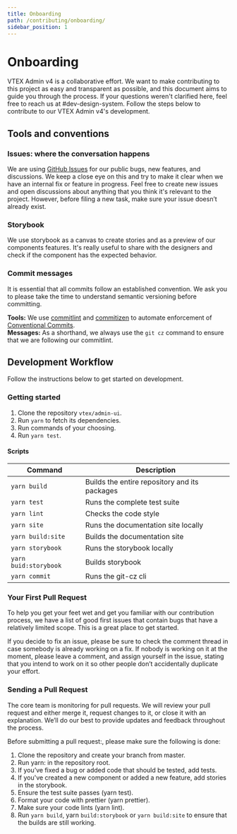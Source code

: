 ```yaml
---
title: Onboarding
path: /contributing/onboarding/
sidebar_position: 1
---
```


# Onboarding

VTEX Admin v4 is a collaborative effort. We want to make contributing to this project as easy and transparent as possible, and this document aims to guide you through the process. If your questions weren't clarified here, feel free to reach us at #dev-design-system. Follow the steps below to contribute to our VTEX Admin v4's development.

## Tools and conventions

### Issues: where the conversation happens

We are using [GitHub Issues](https://github.com/vtex/admin-ui/issues) for our public bugs, new features, and discussions. We keep a close eye on this and try to make it clear when we have an internal fix or feature in progress. Feel free to create new issues and open discussions about anything that you think it's relevant to the project. However, before filing a new task, make sure your issue doesn’t already exist.

### Storybook

We use storybook as a canvas to create stories and as a preview of our components features. It's really useful to share with the designers and check if the component has the expected behavior.

### Commit messages

It is essential that all commits follow an established convention. We ask you to please take the time to understand semantic versioning before committing.

**Tools:** We use [commitlint](https://commitlint.js.org/#/) and [commitizen](http://commitizen.github.io/cz-cli/) to automate enforcement of [Conventional Commits](https://www.conventionalcommits.org/).  
**Messages:** As a shorthand, we always use the `git cz` command to ensure that we are following our commitlint.

## Development Workflow

Follow the instructions below to get started on development.

### Getting started

1.  Clone the repository `vtex/admin-ui`.
2.  Run `yarn` to fetch its dependencies.
3.  Run commands of your choosing.
4.  Run `yarn test`.

#### Scripts

| Command               | Description                                   |
| --------------------- | --------------------------------------------- |
| `yarn build`          | Builds the entire repository and its packages |
| `yarn test`           | Runs the complete test suite                  |
| `yarn lint`           | Checks the code style                         |
| `yarn site`           | Runs the documentation site locally           |
| `yarn build:site`     | Builds the documentation site                 |
| `yarn storybook`      | Runs the storybook locally                    |
| `yarn buid:storybook` | Builds storybook                              |
| `yarn commit`         | Runs the git-cz cli                           |

### Your First Pull Request

To help you get your feet wet and get you familiar with our contribution process, we have a list of good first issues that contain bugs that have a relatively limited scope. This is a great place to get started.

If you decide to fix an issue, please be sure to check the comment thread in case somebody is already working on a fix. If nobody is working on it at the moment, please leave a comment, and assign yourself in the issue, stating that you intend to work on it so other people don’t accidentally duplicate your effort.

### Sending a Pull Request

The core team is monitoring for pull requests. We will review your pull request and either merge it, request changes to it, or close it with an explanation. We’ll do our best to provide updates and feedback throughout the process.

Before submitting a pull request:, please make sure the following is done:

1.  Clone the repository and create your branch from master.
2.  Run yarn: in the repository root.
3.  If you’ve fixed a bug or added code that should be tested, add tests.
4.  If you've created a new component or added a new feature, add stories in the storybook.
5.  Ensure the test suite passes (yarn test).
6.  Format your code with prettier (yarn prettier).
7.  Make sure your code lints (yarn lint).
8.  Run `yarn build`, yarn `build:storybook` or `yarn build:site` to ensure that the builds are still working.
